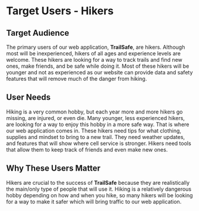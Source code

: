 
# Target Users - Hikers

## Target Audience

The primary users of our web application, **TrailSafe**, are hikers. Although most will be inexperienced, hikers of all ages and experience levels are welcome. These hikers are looking for a way to track trails and find new ones, make friends, and be safe while doing it. Most of these hikers will be younger and not as experienced as our website can provide data and safety features that will remove much of the danger from hiking.

## User Needs

Hiking is a very common hobby, but each year more and more hikers go missing, are injured, or even die. Many younger, less experienced hikers, are looking for a way to enjoy this hobby in a more safe way. That is where our web application comes in. These hikers need tips for what clothing, supplies and mindset to bring to a new trail. They need weather updates, and features that will show where cell service is stronger. Hikers need tools that allow them to keep track of friends and even make new ones. 

## Why These Users Matter

Hikers are crucial to the success of **TrailSafe** because they are realistically the main/only type of people that will use it. Hiking is a relatively dangerous hobby depending on how and when you hike, so many hikers will be looking for a way to make it safer which will bring traffic to our web application.

